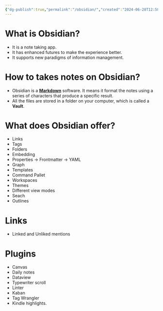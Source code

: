 ```yaml
---
{"dg-publish":true,"permalink":"/obsidian/","created":"2024-06-28T12:58:10.000-04:00","updated":"2025-01-12T11:43:15.320-05:00"}
---
```



# What is Obsidian?

- It is a note taking app.
- It has enhanced futures to make the experience better.
- It supports new paradigms of information management.

# How to takes notes on Obsidian?

- Obsidian is a [**Markdown**](https://www.markdownguide.org/) software. It means it format the notes using a series of characters that produce a specific result.
- All the files are stored in a folder on your computer, which is called a **Vault**.

# What does Obsidian offer?

- Links
- Tags
- Folders
- Embedding
- Properties → Frontmatter → YAML
- Graph
- Templates
- Command Pallet
- Workspaces
- Themes
- Different view modes
- Seach
- Outlines

# Links

- Linked and Unliked mentions

# Plugins

- Canvas
- Daily notes
- Dataview
- Typewriter scroll
- Linter
- Kaban
- Tag Wrangler
- Kindle highlights. 
